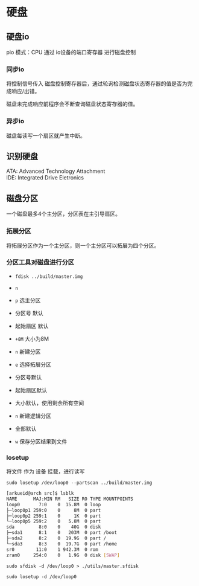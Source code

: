# 硬盘


## 硬盘io
pio 模式：CPU 通过 io设备的端口寄存器 进行磁盘控制  

### 同步io

将控制信号传入 磁盘控制寄存器后，通过轮询检测磁盘状态寄存器的值是否为完成响应/出错。  

磁盘未完成响应前程序会不断查询磁盘状态寄存器的值。  

### 异步io
磁盘每读写一个扇区就产生中断。

## 识别硬盘
ATA: Advanced Technology Attachment  
IDE: Integrated Drive Eletronics

## 磁盘分区
一个磁盘最多4个主分区，分区表在主引导扇区。  

### 拓展分区
将拓展分区作为一个主分区，则一个主分区可以拓展为四个分区。

### 分区工具对磁盘进行分区

* `fdisk ../build/master.img`  
* `n`  
* `p` 选主分区  
* 分区号 默认
* 起始扇区 默认
* `+8M` 大小为8M

* `n` 新建分区
* `e` 选择拓展分区
* 分区号默认
* 起始扇区默认
* 大小默认，使用剩余所有空间

* `n` 新建逻辑分区
* 全部默认

* `w` 保存分区结果到文件

### losetup
将文件 作为 设备 挂载，进行读写  

`sudo losetup /dev/loop0 --partscan ../build/master.img`  

```bash
[arkueid@arch src]$ lsblk
NAME      MAJ:MIN RM   SIZE RO TYPE MOUNTPOINTS
loop0       7:0    0  15.8M  0 loop 
├─loop0p1 259:0    0     8M  0 part 
├─loop0p2 259:1    0     1K  0 part 
└─loop0p5 259:2    0   5.8M  0 part 
sda         8:0    0    40G  0 disk 
├─sda1      8:1    0   203M  0 part /boot
├─sda2      8:2    0  19.9G  0 part /
└─sda3      8:3    0  19.7G  0 part /home
sr0        11:0    1 942.3M  0 rom  
zram0     254:0    0   1.9G  0 disk [SWAP]
```


`sudo sfdisk -d /dev/loop0 > ./utils/master.sfdisk`

`sudo losetup -d /dev/loop0`  
